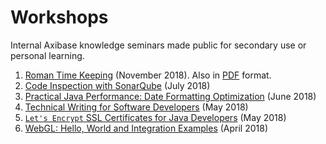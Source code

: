 # Workshops

Internal Axibase knowledge seminars made public for secondary use or personal learning.

1. [Roman Time Keeping](https://axibase.com/files/roman-time-keeping/assets/player/KeynoteDHTMLPlayer.html#0) (November 2018). Also in [PDF](https://axibase.com/files/roman-time-keeping/roman_time_keeping.pdf) format.
1. [Code Inspection with SonarQube](./sonar.md) (July 2018)
1. [Practical Java Performance: Date Formatting Optimization](./performance.md) (June 2018)
1. [Technical Writing for Software Developers](./technical-writing.md) (May 2018)
1. [`Let's Encrypt` SSL Certificates for Java Developers](./lets-encrypt.md) (May 2018)
1. [WebGL: Hello, World and Integration Examples](./webgl.md) (April 2018)
